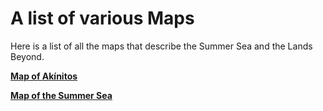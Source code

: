 # A list of various Maps

Here is a list of all the maps that describe the Summer Sea and the Lands Beyond.

[**Map of Akínitos**](./images/map_akinitos.png)

[**Map of the Summer Sea**](./images/map_summersea.png)